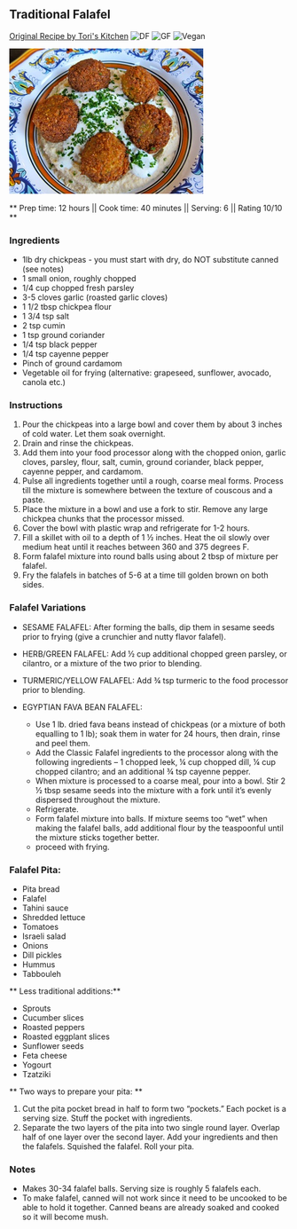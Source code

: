 ## Traditional Falafel

[Original Recipe by Tori's Kitchen](https://toriavey.com/toris-kitchen/falafel/)
![DF](https://img.shields.io/badge/-Dairy--free-blue.svg)
![GF](https://img.shields.io/badge/-Gluten--free-yellow.svg)
![Vegan](https://img.shields.io/badge/-Vegan-brightgreen.svg)

![Picture](../img/falafel.jpg)

** Prep time: 12 hours || Cook time: 40 minutes || Serving: 6 || Rating 10/10 **

### Ingredients

- 1lb dry chickpeas - you must start with dry, do NOT substitute canned (see notes) 
- 1 small onion, roughly chopped
- 1/4 cup chopped fresh parsley
- 3-5 cloves garlic (roasted garlic cloves)
- 1 1/2 tbsp chickpea flour
- 1 3/4 tsp salt
- 2 tsp cumin
- 1 tsp ground coriander
- 1/4 tsp black pepper
- 1/4 tsp cayenne pepper
- Pinch of ground cardamom
- Vegetable oil for frying (alternative: grapeseed, sunflower, avocado, canola etc.)

### Instructions

1. Pour the chickpeas into a large bowl and cover them by about 3 inches of cold water. Let them soak overnight. 
2. Drain and rinse the chickpeas. 
3. Add them into your food processor along with the chopped onion, garlic cloves, parsley, flour, salt, cumin, ground coriander, black pepper, cayenne pepper, and cardamom.
4. Pulse all ingredients together until a rough, coarse meal forms. Process till the mixture is somewhere between the texture of couscous and a paste.
5. Place the mixture in a bowl and use a fork to stir. Remove any large chickpea chunks that the processor missed.
6. Cover the bowl with plastic wrap and refrigerate for 1-2 hours.
7. Fill a skillet with oil to a depth of 1 ½ inches. Heat the oil slowly over medium heat until it reaches between 360 and 375 degrees F. 
8. Form falafel mixture into round balls using about 2 tbsp of mixture per falafel. 
9. Fry the falafels in batches of 5-6 at a time till golden brown on both sides. 

### Falafel Variations

- SESAME FALAFEL: After forming the balls, dip them in sesame seeds prior to frying (give a crunchier and nutty flavor falafel).

- HERB/GREEN FALAFEL: Add ½ cup additional chopped green parsley, or cilantro, or a mixture of the two prior to blending.

- TURMERIC/YELLOW FALAFEL: Add ¾ tsp turmeric to the food processor prior to blending.

- EGYPTIAN FAVA BEAN FALAFEL: 
	- Use 1 lb. dried fava beans instead of chickpeas (or a mixture of both equalling to 1 lb); soak them in water for 24 hours, then drain, rinse and peel them. 
	- Add the Classic Falafel ingredients to the processor along with the following ingredients – 1 chopped leek, ¼ cup chopped dill, ¼ cup chopped cilantro; and an additional ¾ tsp cayenne pepper. 
	- When mixture is processed to a coarse meal, pour into a bowl. Stir 2 ½ tbsp sesame seeds into the mixture with a fork until it’s evenly dispersed throughout the mixture. 
	- Refrigerate. 
	- Form falafel mixture into balls. If mixture seems too “wet” when making the falafel balls, add additional flour by the teaspoonful until the mixture sticks together better.
	- proceed with frying.

### Falafel Pita: 
- Pita bread 
- Falafel
- Tahini sauce
- Shredded lettuce
- Tomatoes
- Israeli salad
- Onions
- Dill pickles
- Hummus
- Tabbouleh

** Less traditional additions:**

- Sprouts
- Cucumber slices
- Roasted peppers
- Roasted eggplant slices
- Sunflower seeds
- Feta cheese
- Yogourt
- Tzatziki
	
** Two ways to prepare your pita: **

1. Cut the pita pocket bread in half to form two “pockets.” Each pocket is a serving size. Stuff the pocket with ingredients.
2. Separate the two layers of the pita into two single round layer. Overlap half of one layer over the second layer. Add your ingredients and then the falafels. Squished the falafel. Roll your pita. 
 
### Notes
- Makes 30-34 falafel balls. Serving size is roughly 5 falafels each. 
- To make falafel, canned will not work since it need to be uncooked to be able to hold it together. Canned beans are already soaked and cooked so it will become mush.


